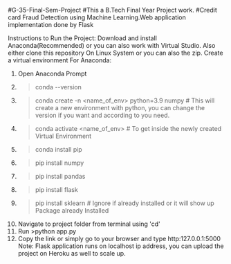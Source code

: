 #G-35-Final-Sem-Project
#This a B.Tech Final Year Project work.
#Credit card Fraud Detection using Machine Learning.Web application implementation done by Flask

Instructions to Run the Project:
Download and install Anaconda(Recommended) or you can also work with Virtual Studio.
Also either clone this repository On Linux System or you can also the zip. 
Create a virtual environment
For Anaconda:
1. Open Anaconda Prompt
2. >conda --version
3. >conda create -n <name_of_env> python=3.9 numpy   # This will create a new environment with python, you can change the version if you want and according to you need.
4. >conda activate <name_of_env> # To get inside the newly created Virtual Environment
5. >conda install pip
6. >pip install numpy
7. >pip install pandas
8. >pip install flask
9. >pip install sklearn # Ignore if already installed or it will show up Package already Installed
10. Navigate to project folder from terminal using 'cd'
11. Run >python app.py
12. Copy the link or simply go to your browser and type http:127.0.0.1:5000
Note: Flask application runs on localhost ip address, you can upload the project on Heroku as well to scale up.
